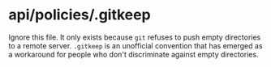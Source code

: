 # api/policies/.gitkeep

Ignore this file.  It only exists because `git` refuses to push empty directories to a remote server.  `.gitkeep` is an unofficial convention that has emerged as a workaround for people who don't discriminate against empty directories.



<docmeta name="displayName" value=".gitkeep">
